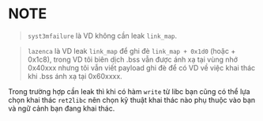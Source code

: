 # NOTE

>`syst3mfailure` là VD không cần leak `link_map`.

>`lazenca` là VD leak `link_map` để ghi đè `link_map + 0x1d0` (hoặc + 0x1c8), trong VD tôi biên dịch .bss vẫn được ánh xạ tại vùng nhớ 0x40xxx nhưng tôi vẫn viết payload ghi đè để có VD về việc khai thác khi .bss ánh xạ tại 0x60xxxx.

Trong trường hợp cần leak thì khi có hàm `write` từ libc bạn cũng có thể lựa chọn khai thác `ret2libc` nên chọn kỹ thuật khai thác nào phụ thuộc vào bạn và ngữ cảnh bạn đang khai thác.


